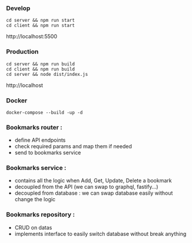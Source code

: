 ### Develop

```
cd server && npm run start
cd client && npm run start
```
http://localhost:5500


### Production

```
cd server && npm run build
cd client && npm run build
cd server && node dist/index.js
```
http://localhost


### Docker

```
docker-compose --build -up -d
```


### Bookmarks router :
- define API endpoints
- check required params and map them if needed
- send to bookmarks service


### Bookmarks service :
- contains all the logic when Add, Get, Update, Delete a bookmark
- decoupled from the API (we can swap to graphql, fastify...)
- decoupled from database : we can swap database easily without change the logic


### Bookmarks repository :
- CRUD on datas
- implements interface to easily switch database without break anything